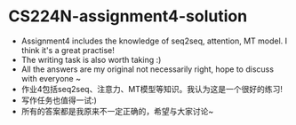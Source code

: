 # CS224N-assignment4-solution
- Assignment4 includes the knowledge of seq2seq, attention, MT model. I think it's a great practise!
- The writing task is also worth taking :) 
- All the answers are my original not necessarily right, hope to discuss with everyone ~
- 作业4包括seq2seq、注意力、MT模型等知识。我认为这是一个很好的练习!
- 写作任务也值得一试:)
- 所有的答案都是我原来不一定正确的，希望与大家讨论~
